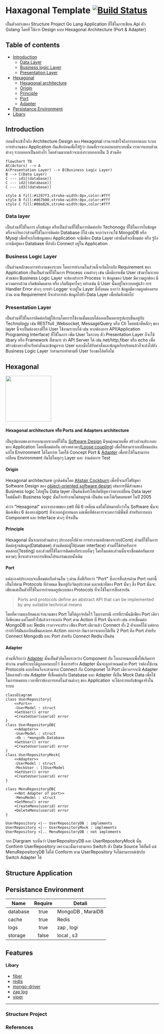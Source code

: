 # **Haxagonal Template** [![Build Status](https://travis-ci.org/joemccann/dillinger.svg?branch=master)](www.google.com)

เป็นตัวอย่างของ Structure Project Go Lang Application ที่ใช้ในการเขียน Api ตัว Golang โดยที่ ใช้การ Design แบบ Hexagonal Architecture (Port & Adapter)

## Table of contents

- [Introduction](#introduction)
  - [Data Layer](#data-layer)
  - [Business logic Layer](#business-logic-layer)
  - [Presentation Layer](#presentation-layer)
- [Hexagonal](#hexagonal)
  - [Hexagonal architecture](#hexagonal-architecture-หรือ-ports-and-adapters-architecture)
  - [Origin](#origin)
  - [Principle](#principle)
  - [Port](#port)
  - [Adapter](#adapter)
- [Persistance Environment](#environment-support)
- [Libary](#libary)

## **Introduction**

ก่อนที่จะเข้าใจถึง Architecture Design ของ Hexagonal เราควรเข้าใจถึงการออกแบบ ระบบการทำงานของ Application กันเสียก่อนเพื่อให้รู้ว่า ก่อนที่เราจะออกแบบระบบนั้น เราควรแบบส่วนต่างๆ ระบบออกเป็นอย่างไร โดยส่วนมากแล้วจะแบ่งระบบออกเป็น 3 ส่วนคือ

```mermaid
flowchart TB
AC(Actors) --> A
A(Presentation Layer) --> B(Business Logic Layer)
B --> C(Data Layer)
C --- id1[(database)]
C --- id2[(database)]
C --- id3[(database)]

style A fill:#1297f3,stroke-width:0px,color:#fff
style B fill:#d67b00,stroke-width:0px,color:#fff
style C fill:#00a826,stroke-width:0px,color:#fff
```

<!-- <h3 style="color:#00a826">Data layer</h3> -->

### **Data layer**

เป็นส่วนที่ใช้ในการ เก็บข้อมูล หรือเป็นส่วนที่ใช้ในการติดต่อกับ Techonogy ที่ใช้ในการก็บข้อมูล หรือจะเรียกว่าส่วนที่ใช้ในการติดต่อ Database ก็ได้ เช่น หากว่าเราจะใช้ MongoDB หรือ Mysql เพื่อที่จะเก็บข้อมูลของ Application จะมีเพียง Data Layer เท่านั้นที่จะเชื่อมต่อ หรือ รู้ถึงการมีอยู่ของ Database ที่กำลัง Connect อยู่ใน Application

<!-- <h3 style="color:#d67b00;margin-top:30px">Business Logic Layer</h3> -->

### **Business Logic Layer**

เป็นส่วนหลักของการทำงานของระบบ โดยการทำงานในส่วนนี้จะยึดโยงกับ Requirement ของ Application เป็นเป็นส่วนที่ใช้ในการ Process งานต่างๆ เช่น เมื่อมีการเพื่ม User เข้ามาในระบบ ส่วนของ Business Logic Layer จะต้องทำการ Process ว่า ข้อมูลของ User มีความถูกต้อง มีความครบถ้วน เกิดข้อผิดผลาด หรือ เกิดปัญหาใดๆ อย่างเช่น มี User นั้นอยู่ในระบบอยู่แล้ว การ Handler Error ต่างๆ การทำ Logger จะอยู่ใน Layer นี้ทั้งหมด หากว่า ข้อมูลมีความถูกต้องครบถ้วน ตาม Requirement ก็จะทำการส่ง ข้อมูลไปยัง Data Layer เพื่อบันทึกต่อไป

<!-- <h3 style="color:#1297f3;margin-top:30px">Presentation Layer</h3> -->

### **Presentation Layer**

เป็นส่วนที่ใช้ในการติดต่อกับผู้ใช้งานโดยการใช้งานนั้นแบบได้ออกเป็นหลายรูปแบบขึ้นอยู่กับ Technology เช่น RESTfull ,Websocket, MessageQuery หรือ Cli โดยหน้าที่หลักๆ ของ layer นี้จะเป็นช่องทางที่ให้ User ใช้งานระบบได้ เช่น หากต้องการ API(Application Programing Interface) ที่ใช้ในการ เพิ่ม User ในระบบ ตัว Presentation Layer ก็จะใช้ libary หรือ Framework ที่สามาร ทำ API Server ได้ เช่น net/http,fiber หรือ echo เพื่อสร้างช่องทางที่จะรับคำสั่งและข้อมูลจาก User และเมื่อได้รับคำสั่งและข้อมูลเรียบร้อยแล้วก็จะส่งไปยัง Business Logic Layer ว่าสามารถทำตามที่ User ร้องขอได้หรือไม่

## **Hexagonal**

<img style="width:150px" src="https://upload.wikimedia.org/wikipedia/commons/thumb/7/75/Hexagonal_Architecture.svg/626px-Hexagonal_Architecture.svg.png"/>

#### **Hexagonal architecture** หรือ **Ports and Adapters architecture**

เป็นรูปแบบของการออกแบบระบบที่ใช้ใน [Software Design](https://en.wikipedia.org/wiki/Software_design) มีจุดมุ่งหมายเพื่อ สร้างส่วนประกอบของ Application โดยเชื่อมต่อกัน อย่างหลวมๆ([Loose coupling](https://en.wikipedia.org/wiki/Loose_coupling)) เพื่อให้สามาราถเปลี่ยนแปลงแก้ไข Environment ได้โดยง่าย โดยใช้ Concept Port & [Adapter](https://en.wikipedia.org/wiki/Adapter_pattern) เพื่อทำให้ในสามารถเปลี่ยน Environment กันได้ในทุกๆ Layer และ ง่านต่อการ Test

#### **Origin**

Hexagonal architecture ถูกคิดค้นโดย [Alistair Cockburn](https://en.wikipedia.org/wiki/Alistair_Cockburn) เพื่อที่จะแก้ไขปัญหา Software Design ของ [object-oriented software design](https://en.wikipedia.org/wiki/Object-oriented_analysis_and_design) เช่นการที่มีส่วนของ Business logic ไปอยู่ใน Data layer เป็นต้นซึ่งทำให้เกิดปัญหาว่าหากเปลี่ยน Data layer ใหม่นั้นตัว Business logic นั้นก็จะทำงานไม่สมบูรณ์ เป็นต้น และได้เริ่มเผยแพร่ ในปี 2005

คำว่า "Hexagonal" มากจากภาพของ cell ที่มี 6 เหลี่ยม แต่ไม่ได้หมายถึงว่าใน Software นั้นจะมีแค่เพียง 6  ช่องทาง(port) ที่จะออกสู่ภายนอก แต่เพื่อที่ต้องการจะบอกว่ามีพื้นที่ สำหรับการแบ่ง Component และ Interface ต่างๆ ที่จำเป็น

#### **Principle**

Hexagonal นั้นจะแบ่งส่วนต่างๆ ประกอบไปด้วย การทำงานหลักของระบบ(Core) ส่วนที่ใช้ในการติดต่อฐานข้อมูล(Database)  ส่วนติดต่อผู้ใช้(user interface) ส่วนที่ใช้สำหรับการทดสอบ(Testing) และส่วนที่ใช้ในการติดต่อกับระบบอื่นๆ โดยในแต่ละส่วนนั้นจะเชื่อมต่อกันแบบหลวมๆ ซื่งจะต่างจากการเขียนโปรแกรมแบบดั้งเดิม

#### **Port**

แต่ละองค์ประกอบจะเชื่อมต่อกับส่วนอื่น ๆ ผ่าน สิ่งที่เรียกว่า "Port" ซึ่งการสื่อสารผ่าน Port เหล่านี้เป็นไปตาม Protocols ที่กำหนด ขึ้นอยู่กับวัตถุประสงค์ และหน้าที่ของ Port นั้นๆ ซึ่ง Port นั้นจะเพียงแค่เป็นตัวที่ใช้ในการกำหนดรูปแบบของ Protocols ที่จะใช้ในการสื่อสารกัน

> Ports and protocols define an abstract API that can be implemented by any suitable technical means

โดยที่ความละเอียดและจำนวนของ Port ไม่ได้ถูกจำกัดไว้ ในบางกรณี การที่เรานั้นมีเพียง Port เดียวก็เพียงพอ แต่โดยทั่วไปแล้วเราจะแบ่ง Port ตาม Action ที่ Port นั้นจะทำ เช่น การเชื่อมต่อ MongoDB และ Redis เราอาจจะสร้าง เพียง Port เดียวแล้ว Connect ทั้ง 2 ตัวเลยก็ได้ แต่หากเราทำให้มันละเอียดขึ้นและแยก Action ออกจาก กันเราอาจะแยกได้เป็น 2 Port คือ Port สำหรับ Connect Mongodb และ Port สำหรับ Connect Redis เป็นต้น



#### **Adapter**
ส่วนที่เรียกว่า [Adapter](https://en.wikipedia.org/wiki/Adapter_pattern) นั้นเป็นตัวยึดโดยระหว่าง Component กับ โลกภายนอกเพื่อให้เกิดการทำงาน ตามที่ระบบได้ถูกออกแบบไว้ ซึ่งการสร้าง Adapter นั้นจะถูกกำหนดด้วย Port ว่าต้องใช้งาน Protocols แบบไหนจึงจะสามารถ Connect กับ Componet ได้ Port เดียวอาจจะมี Adapter ได้หลายตัว เช่น Adapter ที่เชื่อมต่อกับ Database และ Adapter ที่เป็น Mock Data เพื่อใช้ในการทดสอบ เวลาที่เราต้องการเทสในส่วนต่างๆ ของ Application จะได้กระทบกับข้อมูลจริงในระบบ

```mermaid
classDiagram
class UserRepository{
    <<Port>>
    -UserModel : struct
    +GetUser() error
    +CreateUser(userid) error
}
class UserRepositoryDB{
    <<Adapter>>
    -UserModel : struct
    -db : *mongodb.Database
    +GetUser() error
    +CreateUser(userid) error
}
class UserRepositoryMock{
    <<Adapter>>
    -UserModel : struct
    -MockUser : []UserModel
    +GetUser() error
    +CreateUser(userid) error
}

class MenuRepositoryDB{
    <<Not Adapter of port>>
    -MenuModel : struct
    +GetMenu() error
    +CreateMenu(userid) error
    +DeleteMenu(userid) error
}

UserRepository <|-- UserRepositoryDB : implements
UserRepository <|-- UserRepositoryMock : implements
UserRepository <|.. MenuRepositoryDB : not implements
```

จาก Diargram จะเห็นว่า UserRepositoryDB และ UserRepositoryMock นั้น Conform UserRepository เพราะฉะนั้นเราสามารถ Switch ตัว Data Source ได้ทั้นที แต่ MenuRepositoryDB ไม่ได้ Conform ตาม UserRepository จึงไม่สามารถต่เข้ากับ Switch Adapter ได้

## **Structure Application**


## **Persistance Environment**

| Name     | Require | Detali            |
| -------- | :-----: | ----------------- |
| database |  true   | MongoDB , MaraiDB |
| cache    |  true   | Redis             |
| logs     |  true   | zap , logi        |
| storage  |  false  | local , s3        |


## **Features**


#### Libary

- [fiber](github.com/gofiber/fiber/v2)
- [redis](github.com/go-redis/redis/v9)
- [mongo-driver](go.mongodb.org/mongo-driver)
- [zap log](go.uber.org/zap)
- [viper](github.com/spf13/viper)

---

### Structure Project

<!-- project
│
└─── core
│    └─── models
│    │    └─── pod.go
│    │    └─── adapter.go
│    │
│    └─── repositories
│    │    └─── pod.go
│    │    └─── adapter.go
│    │
│    └─── services
│         └─── pod.go
│         └─── adapter.go
│
└─── common
│    └─── cache
│    │    └─── pod.go
│    │    └─── adapter.go
│    │
│    └─── logs
│    │    └─── pod.go
│    │    └─── adapter.go
│    │
│    └─── storage
│         └─── pod.go
│         └─── adapter.go
│
└─── handler
│    └─── handler.go
│
└─── middlewares
│    └─── moddleware.go
│
└─── docs
│     └─── docs.go
│     └─── swagger.json
│     └─── swagger.yaml
│
└─── README.md
└─── main.go
└─── go.mod -->


### **References**
